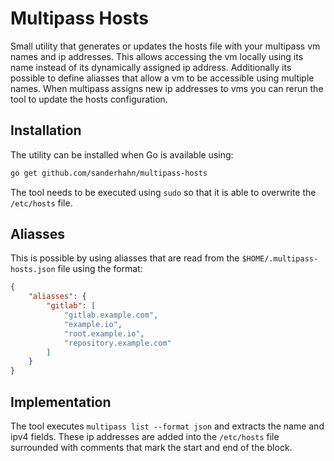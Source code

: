 # Multipass Hosts

Small utility that generates or updates the hosts file with your multipass vm names and ip addresses.
This allows accessing the vm locally using its name instead of its dynamically assigned ip address.
Additionally its possible to define aliasses that allow a vm to be accessible using multiple names.
When multipass assigns new ip addresses to vms you can rerun the tool to update the hosts configuration.

## Installation

The utility can be installed when Go is available using:

```bash
go get github.com/sanderhahn/multipass-hosts
```

The tool needs to be executed using `sudo` so that it is able to overwrite the `/etc/hosts` file.

## Aliasses

This is possible by using aliasses that are read from the `$HOME/.multipass-hosts.json` file using the format:

```json
{
    "aliasses": {
        "gitlab": [
            "gitlab.example.com",
            "example.io",
            "root.example.io",
            "repository.example.com"
        ]
    }
}
```

## Implementation

The tool executes `multipass list --format json` and extracts the name and ipv4 fields.
These ip addresses are added into the `/etc/hosts` file surrounded with comments that mark the start and end of the block.
